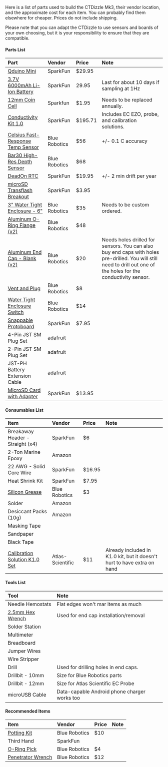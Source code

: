 Here is a list of parts used to build the CTDizzle Mk3, their vendor location, and the approximate cost for each item. You can probably find them elsewhere for cheaper. Prices do not include shipping.

Please note that you can adapt the CTDizzle to use sensors and boards of your own choosing, but it is your responsibility to ensure that they are compatible. 

#### Parts List
|Part|Vendor|Price|Note|
|:---|:---|:---|:---|
|[Qduino Mini](https://www.sparkfun.com/products/13614)|SparkFun|$29.95|
|[3.7V 6000mAh Li-Ion Battery](https://www.sparkfun.com/products/13856)|SparkFun|29.95|Last for about 10 days if sampling at 1Hz|
|[12mm Coin Cell](https://www.sparkfun.com/products/337)|Sparkfun|$1.95|Needs to be replaced annually.|
|[Conductivity Kit 1.0](https://www.sparkfun.com/products/12908)|SparkFun|$195.71|Includes EC EZO, probe, and calibration solutions.|
|[Celsius Fast-Response Temp Sensor](https://www.bluerobotics.com/store/electronics/celsius-sensor-r1/)|Blue Robotics|$56|+/- 0.1 C accuracy|
|[Bar30 High-Res Depth Sensor](https://www.bluerobotics.com/store/electronics/bar30-sensor-r1/)|Blue Robotics|$68|
|[DeadOn RTC](https://www.sparkfun.com/products/10160)|SparkFun|$19.95|+/- 2 min drift per year|
|[microSD Transflash Breakout](https://www.sparkfun.com/products/544)|SparkFun|$3.95|
|[3" Water Tight Enclosure - 6"](https://www.bluerobotics.com/store/watertight-enclosures/wte3-p-tube-custom-r1/)|Blue Robotics|$35|Needs to be custom ordered.
|[Aluminum O-Ring Flange (x2)](https://www.bluerobotics.com/store/watertight-enclosures/o-ring-flange-3-series/)|Blue Robotics|$48|
|[Aluminum End Cap - Blank (x2)](https://www.bluerobotics.com/store/watertight-enclosures/wte3-m-end-cap-r1/)|Blue Robotics|$20|Needs holes drilled for sensors. You can also buy end caps with holes pre-drilled. You will still need to drill out one of the holes for the conductivity sensor.
|[Vent and Plug](https://www.bluerobotics.com/store/watertight-enclosures/vent-asm-r1/)|Blue Robotics|$8|
|[Water Tight Enclosure Switch](http://www.bluerobotics.com/store/electronics/switch-10-5a-r1/)|Blue Robotics|$14|
|[Snappable Protoboard](https://www.sparkfun.com/products/13268)|SparkFun|$7.95|
|4-Pin JST SM Plug Set|adafruit|
|2-Pin JST SM Plug Set|adafruit|
|JST-PH Battery Extension Cable|adafruit|
|[MicroSD Card with Adapter](https://www.sparkfun.com/products/11609)|SparkFun|$13.95|

#### Consumables List
|Item|Vendor|Price|Note|
|:---|:---|:---|:---|
|Breakaway Header - Straight (x4)|SparkFun|$6|
|2-Ton Marine Epoxy|Amazon|
|22 AWG - Solid Core Wire|SparkFun|$16.95|
|Heat Shrink Kit|SparkFun|$7.95|
|[Silicon Grease](http://www.bluerobotics.com/store/tools/tool-silicone-grease-10g-r1/)|Blue Robotics|$3|
|Solder|Amazon|
|Desiccant Packs (10g)|Amazon|
|Masking Tape|
|Sandpaper|
|Black Tape|
|[Calibration Solution K1.0 Set](https://www.atlas-scientific.com/product_pages/chemicals/ec-1_0.html)|Atlas-Scientific|$11|Already included in K1.0 kit, but it doesn't hurt to have extra on hand|


#### Tools List
|Tool|Note|
|:---|:---|
|Needle Hemostats|Flat edges won't mar items as much|
|[2.5mm Hex Wrench](http://www.bluerobotics.com/store/tools/tool-hex-set-r1/)|Used for end cap installation/removal|
|Solder Station|
|Multimeter|
|Breadboard|
|Jumper Wires|
|Wire Stripper|
|Drill|Used for drilling holes in end caps.
|Drillbit - 10mm|Size for Blue Robotics parts|
|Drillbit - 12mm|Size for Atlas Scientific EC Probe|
|microUSB Cable|Data-capable Android phone charger works too|


#### Recommended Items
|Item|Vendor|Price|Note|
|:---|:---|:---|:---|
|[Potting Kit](http://www.bluerobotics.com/store/tools/tool-potting-kit-r1/)|Blue Robotics|$10|
|Third Hand|SparkFun|
|[O-Ring Pick](http://www.bluerobotics.com/store/tools/tool-o-ring-pick-r1/)|Blue Robotics|$4|
|[Penetrator Wrench](http://www.bluerobotics.com/store/tools/tool-penetrator-wrench-r1/)|Blue Robotics|$12|





